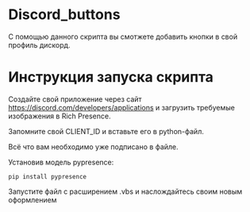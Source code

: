 # Discord_buttons

С помощью данного скрипта вы смотжете добавить кнопки в свой профиль дискорд.

# Инструкция запуска скрипта

Создайте свой приложение через сайт https://discord.com/developers/applications и загрузить требуемые изображения в Rich Presence.

Запомните свой CLIENT_ID и вставьте его в python-файл.

Всё что вам необходимо уже подписано в файле.

Установив модель pypresence:

    pip install pypresence
    
Запустите файл с расширением .vbs и наслождайтесь своим новым оформлением 
